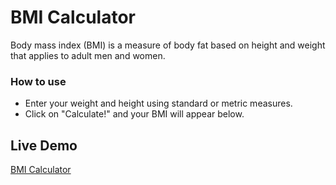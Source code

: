 # BMI Calculator

Body mass index (BMI) is a measure of body fat based on height and weight that applies to adult men and women.

### How to use

* Enter your weight and height using standard or metric measures.
* Click on "Calculate!" and your BMI will appear below.

## Live Demo 

<a href="https://murmuring-reef-20784.herokuapp.com/"> BMI Calculator </a>
